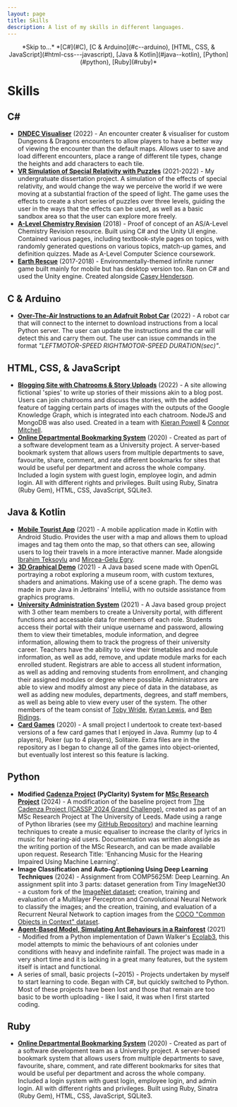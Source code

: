 ```yaml
---
layout: page
title: Skills
description: A list of my skills in different languages.
---
```


<p style="text-align: center;">
    *Skip to...*
    *[C#](#C), [C & Arduino](#c--arduino), [HTML, CSS, & JavaScript](#html-css---javascript), [Java & Kotlin](#java--kotlin), [Python](#python), [Ruby](#ruby)*
</p>

# Skills

## C#
- **[DNDEC Visualiser](https://github.com/Cameron-Leech-Thomson/dndec-visualiser)** (2022) - An encounter creater & visualiser for custom Dungeons & Dragons encounters to allow players to have a better way of viewing the encounter than the default maps. Allows user to save and load different encounters, place a range of different tile types, change the heights and add characters to each tile.
- **[VR Simulation of Special Relativity with Puzzles](https://github.com/Cameron-Leech-Thomson/dissertation-project)** (2021-2022) - My undergratuate dissertation project. A simulation of the effects of special relativity, and would change the way we perceive the world if we were moving at a substantial fraction of the speed of light. The game uses the effects to create a short series of puzzles over three levels, guiding the user in the ways that the effects can be used, as well as a basic sandbox area so that the user can explore more freely.
- **[A-Level Chemistry Revision](https://github.com/Cameron-Leech-Thomson/A-Level-Chem_Resource)** (2018) - Proof of concept of an AS/A-Level Chemistry Revision resource. Built using C# and the Unity UI engine. Contained various pages, including textbook-style pages on topics, with randomly generated questions on various topics, match-up games, and definition quizzes. Made as A-Level Computer Science coursework.
- **[Earth Rescue](https://github.com/caseyhenderson/EarthRescue)** (2017-2018) - Environmentally-themed infinite runner game built mainly for mobile but has desktop version too. Ran on C# and used the Unity engine. Created alongside [Casey Henderson](https://caseyhenderson.github.io/).

## C & Arduino
- **[Over-The-Air Instructions to an Adafruit Robot Car](https://github.com/Cameron-Leech-Thomson/OTA-Robot)** (2022) - A robot car that will connect to the internet to download instructions from a local Python server. The user can update the instructions and the car will detect this and carry them out. The user can issue commands in the format *"LEFTMOTOR-SPEED RIGHTMOTOR-SPEED DURATION(sec)"*.

## HTML, CSS, &  JavaScript
- **[Blogging Site with Chatrooms & Story Uploads](https://github.com/Cameron-Leech-Thomson/com3504-group-project)** (2022) - A site allowing fictional 'spies' to write up stories of their missions akin to a blog post. Users can join chatrooms and discuss the stories, with the added feature of tagging certain parts of images with the outputs of the Google Knowledge Graph, which is integrated into each chatroom. NodeJS and MongoDB was also used. Created in a team with [Kieran Powell](https://github.com/Kappeh) & [Connor Mitchell](https://github.com/ConnorMitchell).
- **[Online Departmental Bookmarking System](https://github.com/Cameron-Leech-Thomson/Bookmark_System)** (2020) - Created as part of a software development team as a University project. A server-based bookmark system that allows users from multiple departments to save, favourite, share, comment, and rate different bookmarks for sites that would be useful per department and across the whole company. Included a login system with guest login, employee login, and admin login. All with different rights and privileges. Built using Ruby, Sinatra (Ruby Gem), HTML, CSS, JavaScript, SQLite3. 

## Java & Kotlin
- **[Mobile Tourist App](https://github.com/Cameron-Leech-Thomson/COM31007_Group_Assignment)** (2021) - A mobile application made in Kotlin with Android Studio. Provides the user with a map and allows them to upload images and tag them onto the map, so that others can see, allowing users to log their travels in a more interactive manner. Made alongside [Ibrahim Teksoylu](https://github.com/aca19it) and [Mircea-Gelu Egry](https://github.com/MirceaEgry).
- **[3D Graphical Demo](https://github.com/Cameron-Leech-Thomson/com3503_assignment)** (2021) - A Java based scene made with OpenGL portraying a robot exploring a museum room, with custom textures, shaders and animations. Making use of a scene graph. The demo was made in pure Java in Jetbrains' IntelliJ, with no outside assistance from graphics programs.
- **[University Administration System](https://github.com/Cameron-Leech-Thomson/COM2008_Group_Project)** (2021) - A Java based group project with 3 other team members to create a University portal, with different functions and accessable data for members of each role. Students access their portal with their unique username and password, allowing them to view their timetables, module information, and degree information, allowing them to track the progress of their university career. Teachers have the ability to view their timetables and module information, as well as add, remove, and update module marks for each enrolled student. Registrars are able to access all student information, as well as adding and removing students from enrollment, and changing their assigned modules or degree where possible. Administrators are able to view and modify almost any piece of data in the database, as well as adding new modules, departments, degrees, and staff members, as well as being able to view every user of the system. The other members of the team consist of [Toby Wride](https://github.com/twride17), [Kyran Lewis](https://github.com/PurpleChilli), and [Ben Ridings](https://github.com/benzene789).
- **[Card Games](https://github.com/Cameron-Leech-Thomson/card_games)** (2020) - A small project I undertook to create text-based versions of a few card games that I enjoyed in Java. Rummy (up to 4 players), Poker (up to 4 players), Solitaire. Extra files are in the repository as I began to change all of the games into object-oriented, but eventually lost interest so this feature is lacking.

## Python
- **Modified [Cadenza Project](https://cadenzachallenge.org/docs/icassp_2024/take_part/download) (PyClarity) System for [MSc Research Project](https://github.com/Cameron-Leech-Thomson/cadenza-project-msc)** (2024) - A modification of the baseline project from [The Cadenza Project (ICASSP 2024 Grand Challenge)](https://cadenzachallenge.org/docs/icassp_2024/intro), created as part of an MSc Research Project at The University of Leeds. Made using a range of Python libraries (see my [GitHub Repository](https://github.com/Cameron-Leech-Thomson/cadenza-project-msc)) and machine learning techniques to create a music equaliser to increase the clarity of lyrics in music for hearing-aid users. Documentation was written alongside as the writing portion of the MSc Research, and can be made available upon request. Research Title: 'Enhancing Music for the Hearing Impaired Using Machine Learning'.
- **Image Classification and Auto-Captioning Using Deep Learning Techniques** (2024) - Assignment from COMP5625M: Deep Learning. An assignment split into 3 parts: dataset generation from Tiny ImageNet30 - a custom fork of the [ImageNet dataset](https://www.image-net.org/update-mar-11-2021.php); creation, training and evaluation of a Multilayer Perceptron and Convolutional Neural Network to classify the images; and the creation, training, and evaluation of a Recurrent Neural Network to caption images from the [COCO "Common Objects in Context" dataset](https://cocodataset.org/).
- **[Agent-Based Model, Simulating Ant Behaviours in a Rainforest](https://github.com/aung9htet/com3001_project)** (2021) - Modified from a Python implementation of Dawn Walker's [Ecolab3](https://github.com/lionfish0/ecolab3), this model attempts to mimic the behaviours of ant colonies under conditions with heavy and indefinite rainfall. The project was made in a very short time and it is lacking in a great many features, but the system itself is intact and functional. 
- A series of small, basic projects (~2015) - Projects undertaken by myself to start learning to code. Began with C#, but quickly switched to Python. Most of these projects have been lost and those that remain are too basic to be worth uploading - like I said, it was when I first started coding.

## Ruby
- **[Online Departmental Bookmarking System](https://github.com/Cameron-Leech-Thomson/Bookmark_System)** (2020) - Created as part of a software development team as a University project. A server-based bookmark system that allows users from multiple departments to save, favourite, share, comment, and rate different bookmarks for sites that would be useful per department and across the whole company. Included a login system with guest login, employee login, and admin login. All with different rights and privileges. Built using Ruby, Sinatra (Ruby Gem), HTML, CSS, JavaScript, SQLite3. 
